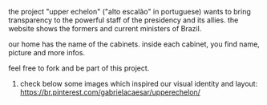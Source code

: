 the project "upper echelon" ("alto escalão" in portuguese) wants to bring transparency to the powerful staff of the presidency and its allies.
the website shows the formers and current ministers of Brazil. 

our home has the name of the cabinets.
inside each cabinet, you find name, picture and more infos.

feel free to fork and be part of this project.

1) check below some images which inspired our visual identity and layout:
https://br.pinterest.com/gabrielacaesar/upperechelon/

